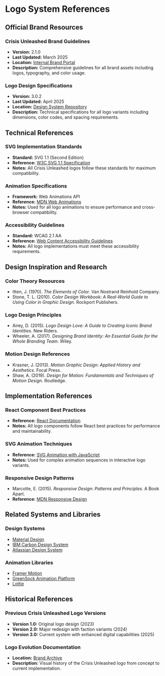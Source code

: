 # Logo System References

## Official Brand Resources

### Crisis Unleashed Brand Guidelines
- **Version:** 2.1.0
- **Last Updated:** March 2025
- **Location:** [Internal Brand Portal](https://brand.crisisunleashed.internal)
- **Description:** Comprehensive guidelines for all brand assets including logos, typography, and color usage.

### Logo Design Specifications
- **Version:** 3.0.2
- **Last Updated:** April 2025
- **Location:** [Design System Repository](https://github.com/crisis-unleashed/design-system)
- **Description:** Technical specifications for all logo variants including dimensions, color codes, and spacing requirements.

## Technical References

### SVG Implementation Standards
- **Standard:** SVG 1.1 (Second Edition)
- **Reference:** [W3C SVG 1.1 Specification](https://www.w3.org/TR/SVG11/)
- **Notes:** All Crisis Unleashed logos follow these standards for maximum compatibility.

### Animation Specifications
- **Framework:** Web Animations API
- **Reference:** [MDN Web Animations](https://developer.mozilla.org/en-US/docs/Web/API/Web_Animations_API)
- **Notes:** Used for all logo animations to ensure performance and cross-browser compatibility.

### Accessibility Guidelines
- **Standard:** WCAG 2.1 AA
- **Reference:** [Web Content Accessibility Guidelines](https://www.w3.org/TR/WCAG21/)
- **Notes:** All logo implementations must meet these accessibility requirements.

## Design Inspiration and Research

### Color Theory Resources
- Itten, J. (1970). *The Elements of Color*. Van Nostrand Reinhold Company.
- Stone, T. L. (2010). *Color Design Workbook: A Real-World Guide to Using Color in Graphic Design*. Rockport Publishers.

### Logo Design Principles
- Airey, D. (2015). *Logo Design Love: A Guide to Creating Iconic Brand Identities*. New Riders.
- Wheeler, A. (2017). *Designing Brand Identity: An Essential Guide for the Whole Branding Team*. Wiley.

### Motion Design References
- Krasner, J. (2013). *Motion Graphic Design: Applied History and Aesthetics*. Focal Press.
- Shaw, A. (2019). *Design for Motion: Fundamentals and Techniques of Motion Design*. Routledge.

## Implementation References

### React Component Best Practices
- **Reference:** [React Documentation](https://reactjs.org/docs/getting-started.html)
- **Notes:** All logo components follow React best practices for performance and maintainability.

### SVG Animation Techniques
- **Reference:** [SVG Animation with JavaScript](https://svgjs.dev/docs/3.0/)
- **Notes:** Used for complex animation sequences in interactive logo variants.

### Responsive Design Patterns
- Marcotte, E. (2015). *Responsive Design: Patterns and Principles*. A Book Apart.
- **Reference:** [MDN Responsive Design](https://developer.mozilla.org/en-US/docs/Learn/CSS/CSS_layout/Responsive_Design)

## Related Systems and Libraries

### Design Systems
- [Material Design](https://material.io/design)
- [IBM Carbon Design System](https://www.carbondesignsystem.com/)
- [Atlassian Design System](https://atlassian.design/)

### Animation Libraries
- [Framer Motion](https://www.framer.com/motion/)
- [GreenSock Animation Platform](https://greensock.com/gsap/)
- [Lottie](https://airbnb.design/lottie/)

## Historical References

### Previous Crisis Unleashed Logo Versions
- **Version 1.0:** Original logo design (2023)
- **Version 2.0:** Major redesign with faction variants (2024)
- **Version 3.0:** Current system with enhanced digital capabilities (2025)

### Logo Evolution Documentation
- **Location:** [Brand Archive](https://brand.crisisunleashed.internal/archive)
- **Description:** Visual history of the Crisis Unleashed logo from concept to current implementation.
